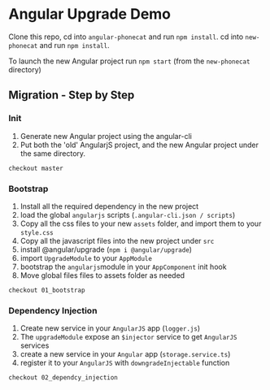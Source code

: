 # Angular Upgrade Demo

Clone this repo, cd into `angular-phonecat` and run `npm install`.
cd into `new-phonecat` and run `npm install`.

To launch the new Angular project run `npm start` (from the `new-phonecat` directory)

## Migration - Step by Step

###  Init
1. Generate new Angular project using the angular-cli
2. Put both the 'old' AngularjS project, and the new Angular project under the same directory.

`checkout master`

### Bootstrap
1. Install all the required dependency in the new project
2. load the global `angularjs` scripts (`.angular-cli.json / scripts`) 
3. Copy all the css files to your new `assets` folder, and import them to your `style.css`
4. Copy all the javascript files into the new project under `src`
5. install @angular/upgrade (`npm i @angular/upgrade`)
6. import `UpgradeModule` to your `AppModule`
7. bootstrap the `angularjs`module in your `AppComponent` init hook
8. Move global files files to assets folder as needed

`checkout 01_bootstrap`

### Dependency Injection
1. Create new service in your `AngularJS` app (`logger.js`)
2. The `upgradeModule` expose an `$injector` service to get `AngularJS` services
3. create a new service in your `Angular` app (`storage.service.ts`)
4. register it to your `AngularJS` with `downgradeInjectable` function  

`checkout 02_dependcy_injection`
